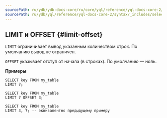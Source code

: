 ```yaml
---
sourcePath: ru/ydb/ydb-docs-core/ru/core/yql/reference/yql-docs-core-2/syntax/_includes/select/limit_offset.md
sourcePath: ru/ydb/yql/reference/yql-docs-core-2/syntax/_includes/select/limit_offset.md
---
```


## LIMIT и OFFSET {#limit-offset}

`LIMIT` ограничивает вывод указанным количеством строк. По умолчанию вывод не ограничен.

`OFFSET` указывает отступ от начала (в строках). По умолчанию — ноль.

**Примеры**

``` yql
SELECT key FROM my_table
LIMIT 7;
```

``` yql
SELECT key FROM my_table
LIMIT 7 OFFSET 3;
```

``` yql
SELECT key FROM my_table
LIMIT 3, 7; -- эквивалентно предыдущему примеру
```